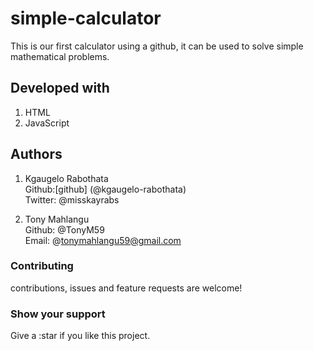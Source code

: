 # simple-calculator
This is our first calculator using a github, it can be used to solve simple mathematical problems.

## Developed with
1. HTML
2. JavaScript

## Authors
1. Kgaugelo Rabothata <br>
   Github:[github] (@kgaugelo-rabothata) <br>
   Twitter: @misskayrabs

2. Tony Mahlangu <br>
   Github: @TonyM59 <br>
   Email: @tonymahlangu59@gmail.com

### Contributing
contributions, issues and feature requests are welcome!

### Show your support
Give a :star if you like this project.


